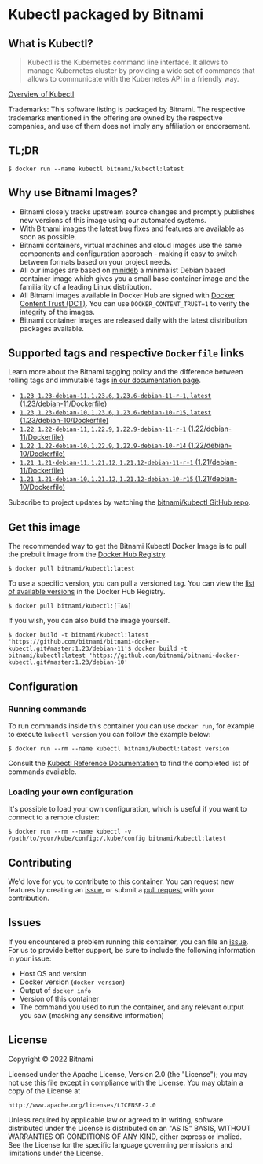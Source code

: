 # Kubectl packaged by Bitnami

## What is Kubectl?

> Kubectl is the Kubernetes command line interface. It allows to manage Kubernetes cluster by providing a wide set of commands that allows to communicate with the Kubernetes API in a friendly way.

[Overview of Kubectl](https://github.com/kubernetes/kubectl)

Trademarks: This software listing is packaged by Bitnami. The respective trademarks mentioned in the offering are owned by the respective companies, and use of them does not imply any affiliation or endorsement.

## TL;DR

```console
$ docker run --name kubectl bitnami/kubectl:latest
```

## Why use Bitnami Images?

* Bitnami closely tracks upstream source changes and promptly publishes new versions of this image using our automated systems.
* With Bitnami images the latest bug fixes and features are available as soon as possible.
* Bitnami containers, virtual machines and cloud images use the same components and configuration approach - making it easy to switch between formats based on your project needs.
* All our images are based on [minideb](https://github.com/bitnami/minideb) a minimalist Debian based container image which gives you a small base container image and the familiarity of a leading Linux distribution.
* All Bitnami images available in Docker Hub are signed with [Docker Content Trust (DCT)](https://docs.docker.com/engine/security/trust/content_trust/). You can use `DOCKER_CONTENT_TRUST=1` to verify the integrity of the images.
* Bitnami container images are released daily with the latest distribution packages available.

## Supported tags and respective `Dockerfile` links

Learn more about the Bitnami tagging policy and the difference between rolling tags and immutable tags [in our documentation page](https://docs.bitnami.com/tutorials/understand-rolling-tags-containers/).


* [`1.23`, `1.23-debian-11`, `1.23.6`, `1.23.6-debian-11-r-1`, `latest` (1.23/debian-11/Dockerfile)](https://github.com/bitnami/bitnami-docker-kubectl/blob/1.23.6-debian-11-r-1/1.23/debian-11/Dockerfile)
* [`1.23`, `1.23-debian-10`, `1.23.6`, `1.23.6-debian-10-r15`, `latest` (1.23/debian-10/Dockerfile)](https://github.com/bitnami/bitnami-docker-kubectl/blob/1.23.6-debian-10-r15/1.23/debian-10/Dockerfile)
* [`1.22`, `1.22-debian-11`, `1.22.9`, `1.22.9-debian-11-r-1` (1.22/debian-11/Dockerfile)](https://github.com/bitnami/bitnami-docker-kubectl/blob/1.22.9-debian-11-r-1/1.22/debian-11/Dockerfile)
* [`1.22`, `1.22-debian-10`, `1.22.9`, `1.22.9-debian-10-r14` (1.22/debian-10/Dockerfile)](https://github.com/bitnami/bitnami-docker-kubectl/blob/1.22.9-debian-10-r14/1.22/debian-10/Dockerfile)
* [`1.21`, `1.21-debian-11`, `1.21.12`, `1.21.12-debian-11-r-1` (1.21/debian-11/Dockerfile)](https://github.com/bitnami/bitnami-docker-kubectl/blob/1.21.12-debian-11-r-1/1.21/debian-11/Dockerfile)
* [`1.21`, `1.21-debian-10`, `1.21.12`, `1.21.12-debian-10-r15` (1.21/debian-10/Dockerfile)](https://github.com/bitnami/bitnami-docker-kubectl/blob/1.21.12-debian-10-r15/1.21/debian-10/Dockerfile)

Subscribe to project updates by watching the [bitnami/kubectl GitHub repo](https://github.com/bitnami/bitnami-docker-kubectl).

## Get this image

The recommended way to get the Bitnami Kubectl Docker Image is to pull the prebuilt image from the [Docker Hub Registry](https://hub.docker.com/r/bitnami/kubectl).

```console
$ docker pull bitnami/kubectl:latest
```

To use a specific version, you can pull a versioned tag. You can view the [list of available versions](https://hub.docker.com/r/bitnami/kubectl/tags/) in the Docker Hub Registry.

```console
$ docker pull bitnami/kubectl:[TAG]
```

If you wish, you can also build the image yourself.

```console
$ docker build -t bitnami/kubectl:latest 'https://github.com/bitnami/bitnami-docker-kubectl.git#master:1.23/debian-11'$ docker build -t bitnami/kubectl:latest 'https://github.com/bitnami/bitnami-docker-kubectl.git#master:1.23/debian-10'
```

## Configuration

### Running commands

To run commands inside this container you can use `docker run`, for example to execute `kubectl version` you can follow the example below:

```console
$ docker run --rm --name kubectl bitnami/kubectl:latest version
```

Consult the [Kubectl Reference Documentation](https://kubernetes.io/docs/reference/generated/kubectl/kubectl-commands) to find the completed list of commands available.

### Loading your own configuration

It's possible to load your own configuration, which is useful if you want to connect to a remote cluster:

```console
$ docker run --rm --name kubectl -v /path/to/your/kube/config:/.kube/config bitnami/kubectl:latest
```

## Contributing

We'd love for you to contribute to this container. You can request new features by creating an [issue](https://github.com/bitnami/bitnami-docker-kubectl/issues), or submit a [pull request](https://github.com/bitnami/bitnami-docker-kubectl/pulls) with your contribution.

## Issues

If you encountered a problem running this container, you can file an [issue](https://github.com/bitnami/bitnami-docker-kubectl/issues/new). For us to provide better support, be sure to include the following information in your issue:

- Host OS and version
- Docker version (`docker version`)
- Output of `docker info`
- Version of this container
- The command you used to run the container, and any relevant output you saw (masking any sensitive information)

## License

Copyright &copy; 2022 Bitnami

Licensed under the Apache License, Version 2.0 (the "License");
you may not use this file except in compliance with the License.
You may obtain a copy of the License at

    http://www.apache.org/licenses/LICENSE-2.0

Unless required by applicable law or agreed to in writing, software
distributed under the License is distributed on an "AS IS" BASIS,
WITHOUT WARRANTIES OR CONDITIONS OF ANY KIND, either express or implied.
See the License for the specific language governing permissions and
limitations under the License.
